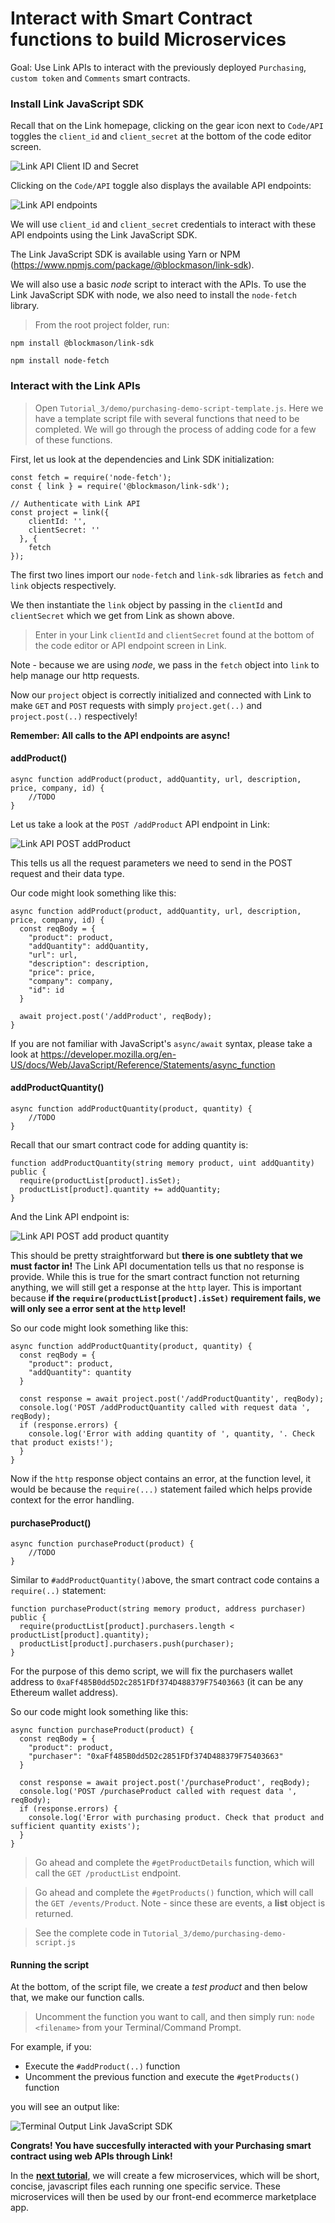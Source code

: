 # Interact with Smart Contract functions to build Microservices
Goal: Use Link APIs to interact with the previously deployed `Purchasing`, `custom token` and `Comments` smart contracts. 

### Install Link JavaScript SDK

Recall that on the Link homepage, clicking on the gear icon next to `Code/API` toggles the `client_id` and `client_secret` at the bottom of the code editor screen.

![Link API Client ID and Secret](images/link_api_setup_completed.png)

Clicking on the `Code/API` toggle also displays the available API endpoints:

![Link API endpoints](images/link_api_setup_endpoints.png)

We will use `client_id` and `client_secret` credentials to interact with these API endpoints using the Link JavaScript SDK.

The Link JavaScript SDK is available using Yarn or NPM (https://www.npmjs.com/package/@blockmason/link-sdk).

We will also use a basic *node* script to interact with the APIs. To use the Link JavaScript SDK with node, we also need to install the `node-fetch` library. 

> From the root project folder, run:
```
npm install @blockmason/link-sdk

npm install node-fetch
```
### Interact with the Link APIs
> Open `Tutorial_3/demo/purchasing-demo-script-template.js`. Here we have a template script file with several functions that need to be completed. We will go through the process of adding code for a few of these functions. 

First, let us look at the dependencies and Link SDK initialization:
```
const fetch = require('node-fetch');
const { link } = require('@blockmason/link-sdk');

// Authenticate with Link API
const project = link({
    clientId: '',
    clientSecret: ''
  }, {
    fetch
});
```
The first two lines import our `node-fetch` and `link-sdk` libraries as `fetch` and `link` objects respectively.

We then instantiate the `link` object by passing in the `clientId` and `clientSecret` which we get from Link as shown above. 

> Enter in your Link `clientId` and `clientSecret` found at the bottom of the code editor or API endpoint screen in Link. 

Note - because we are using *node*, we pass in the `fetch` object into `link` to help manage our http requests. 

Now our `project` object is correctly initialized and connected with Link to make `GET` and `POST` requests with simply `project.get(..)` and `project.post(..)` respectively!

**Remember: All calls to the API endpoints are async!**

#### addProduct()
```
async function addProduct(product, addQuantity, url, description, price, company, id) {
    //TODO
}
```
Let us take a look at the `POST /addProduct` API endpoint in Link:

![Link API POST addProduct](images/link_api_screenshot_addproduct.png)

This tells us all the request parameters we need to send in the POST request and their data type. 

Our code might look something like this:
```
async function addProduct(product, addQuantity, url, description, price, company, id) {
  const reqBody = {
    "product": product,
    "addQuantity": addQuantity,
    "url": url,
    "description": description,
    "price": price,
    "company": company,
    "id": id
  }
    
  await project.post('/addProduct', reqBody);
}
```

If you are not familiar with JavaScript's `async/await` syntax, please take a look at https://developer.mozilla.org/en-US/docs/Web/JavaScript/Reference/Statements/async_function

#### addProductQuantity()
```
async function addProductQuantity(product, quantity) {
    //TODO
}
```
Recall that our smart contract code for adding quantity is:
```
function addProductQuantity(string memory product, uint addQuantity) public {
  require(productList[product].isSet);
  productList[product].quantity += addQuantity;
}
```

And the Link API endpoint is:

![Link API POST add product quantity](images/link_api_screenshot_addproductqty.png)

This should be pretty straightforward but **there is one subtlety that we must factor in!** The Link API documentation tells us that no response is provide. While this is true for the smart contract function not returning anything, we will still get a response at the `http` layer. This is important because **if the `require(productList[product].isSet)` requirement fails, we will only see a error sent at the `http` level!**

So our code might look something like this:
```
async function addProductQuantity(product, quantity) {
  const reqBody = {
    "product": product,
    "addQuantity": quantity
  }
  
  const response = await project.post('/addProductQuantity', reqBody);
  console.log('POST /addProductQuantity called with request data ', reqBody);
  if (response.errors) {
    console.log('Error with adding quantity of ', quantity, '. Check that product exists!');
  }
}
```
Now if the `http` response object contains an error, at the function level, it would be because the `require(...)` statement failed which helps provide context for the error handling.

#### purchaseProduct()
```
async function purchaseProduct(product) {
    //TODO 
}
```

Similar to `#addProductQuantity()`above, the smart contract code contains a `require(..)` statement:
```
function purchaseProduct(string memory product, address purchaser) public {
  require(productList[product].purchasers.length < productList[product].quantity); 
  productList[product].purchasers.push(purchaser);
}
```

For the purpose of this demo script, we will fix the purchasers wallet address to `0xaFf485B0dd5D2c2851FDf374D488379F75403663` (it can be any Ethereum wallet address).

So our code might look something like this:
```
async function purchaseProduct(product) {
  const reqBody = {
    "product": product,
    "purchaser": "0xaFf485B0dd5D2c2851FDf374D488379F75403663"
  }
  
  const response = await project.post('/purchaseProduct', reqBody);
  console.log('POST /purchaseProduct called with request data ', reqBody);
  if (response.errors) {
    console.log('Error with purchasing product. Check that product and sufficient quantity exists');
  }
}
```
> Go ahead and complete the `#getProductDetails` function, which will call the `GET /productList` endpoint.

> Go ahead and complete the `#getProducts()` function, which will call the `GET /events/Product`. Note - since these are events, a **list** object is returned. 

> See the complete code in `Tutorial_3/demo/purchasing-demo-script.js`

#### Running the script
At the bottom, of the script file, we create a *test product* and then below that, we make our function calls. 

> Uncomment the function you want to call, and then simply run: `node <filename>` from your Terminal/Command Prompt.

For example, if you: 
* Execute the `#addProduct(..)` function
* Uncomment the previous function and execute the `#getProducts()` function

you will see an output like:

![Terminal Output Link JavaScript SDK](images/terminal_output_js_sdk.png)

**Congrats! You have succesfully interacted with your Purchasing smart contract using web APIs through Link!**

In the **[next tutorial](https://github.com/blockmason/ecommerce-workshop/blob/master/Tutorial_4/tutorial_4.md)**, we will create a few microservices, which will be short, concise, javascript files each running one specific service. These microservices will then be used by our front-end ecommerce marketplace app.
